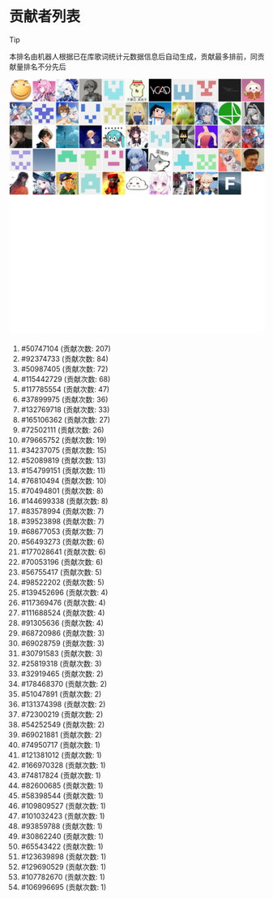 # 贡献者列表

> [!TIP]
> 本排名由机器人根据已在库歌词统计元数据信息后自动生成，贡献最多排前，同贡献量排名不分先后

![贡献者头像画廊](./CONTRIBUTORS.svg)

1. #50747104 (贡献次数: 207)
2. #92374733 (贡献次数: 84)
3. #50987405 (贡献次数: 72)
4. #115442729 (贡献次数: 68)
5. #117785554 (贡献次数: 47)
6. #37899975 (贡献次数: 36)
7. #132769718 (贡献次数: 33)
8. #165106362 (贡献次数: 27)
9. #72502111 (贡献次数: 26)
10. #79665752 (贡献次数: 19)
11. #34237075 (贡献次数: 15)
12. #52089819 (贡献次数: 13)
13. #154799151 (贡献次数: 11)
14. #76810494 (贡献次数: 10)
15. #70494801 (贡献次数: 8)
16. #144699338 (贡献次数: 8)
17. #83578994 (贡献次数: 7)
18. #39523898 (贡献次数: 7)
19. #68677053 (贡献次数: 7)
20. #56493273 (贡献次数: 6)
21. #177028641 (贡献次数: 6)
22. #70053196 (贡献次数: 6)
23. #56755417 (贡献次数: 5)
24. #98522202 (贡献次数: 5)
25. #139452696 (贡献次数: 4)
26. #117369476 (贡献次数: 4)
27. #111688524 (贡献次数: 4)
28. #91305636 (贡献次数: 4)
29. #68720986 (贡献次数: 3)
30. #69028759 (贡献次数: 3)
31. #30791583 (贡献次数: 3)
32. #25819318 (贡献次数: 3)
33. #32919465 (贡献次数: 2)
34. #178468370 (贡献次数: 2)
35. #51047891 (贡献次数: 2)
36. #131374398 (贡献次数: 2)
37. #72300219 (贡献次数: 2)
38. #54252549 (贡献次数: 2)
39. #69021881 (贡献次数: 2)
40. #74950717 (贡献次数: 1)
41. #121381012 (贡献次数: 1)
42. #166970328 (贡献次数: 1)
43. #74817824 (贡献次数: 1)
44. #82600685 (贡献次数: 1)
45. #58398544 (贡献次数: 1)
46. #109809527 (贡献次数: 1)
47. #101032423 (贡献次数: 1)
48. #93859788 (贡献次数: 1)
49. #30862240 (贡献次数: 1)
50. #65543422 (贡献次数: 1)
51. #123639898 (贡献次数: 1)
52. #129690529 (贡献次数: 1)
53. #107782670 (贡献次数: 1)
54. #106996695 (贡献次数: 1)
